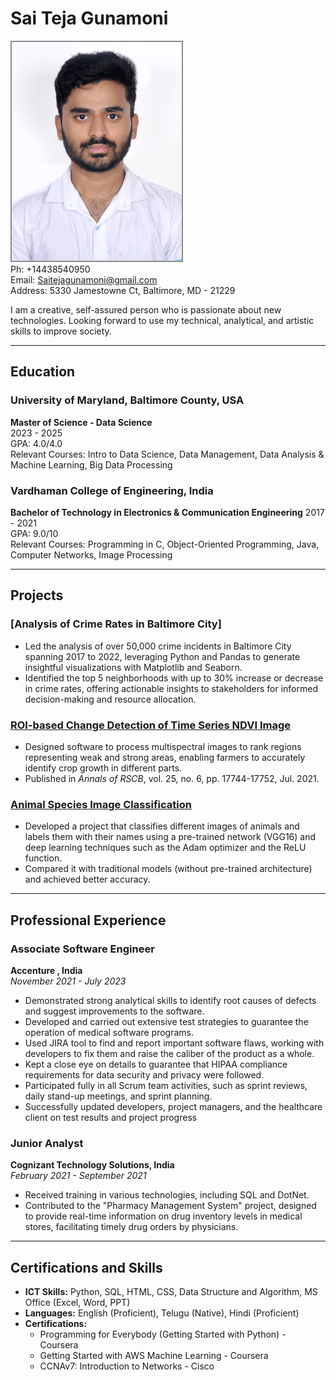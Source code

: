 #  Sai Teja Gunamoni

![ProfilePic](./TejaPic.jpg)  
Ph: +14438540950  
Email: Saitejagunamoni@gmail.com  
Address: 5330 Jamestowne Ct, Baltimore, MD - 21229  


I am a creative, self-assured person who is passionate about new technologies. Looking forward to use my technical, analytical, and artistic skills to improve society.

---

## Education

### University of Maryland, Baltimore County, USA  
**Master of Science - Data Science**  
2023 - 2025   
GPA: 4.0/4.0  
Relevant Courses: Intro to Data Science, Data Management, Data Analysis & Machine Learning, Big Data Processing

### Vardhaman College of Engineering, India  
**Bachelor of Technology in Electronics & Communication Engineering** 
2017 - 2021   
GPA: 9.0/10  
Relevant Courses: Programming in C, Object-Oriented Programming, Java, Computer Networks, Image Processing

---

## Projects

### **[Analysis of Crime Rates in Baltimore City]**  
- Led the analysis of over 50,000 crime incidents in Baltimore City spanning 2017 to 2022, leveraging Python and Pandas to generate insightful visualizations with Matplotlib and Seaborn.
- Identified the top 5 neighborhoods with up to 30% increase or decrease in crime rates, offering actionable insights to stakeholders for informed decision-making and resource allocation.

### **[ROI-based Change Detection of Time Series NDVI Image](https://github.com/vamshi4h2)**   
- Designed software to process multispectral images to rank regions representing weak and strong areas, enabling farmers to accurately identify crop growth in different parts. 
- Published in *Annals of RSCB*, vol. 25, no. 6, pp. 17744-17752, Jul. 2021.

### **[Animal Species Image Classification](https://github.com/vamshi4h2/ImageClassification1)** 
- Developed a project that classifies different images of animals and labels them with their names using a pre-trained network (VGG16) and deep learning techniques such as the Adam optimizer and the ReLU function. 
- Compared it with traditional models (without pre-trained architecture) and achieved better accuracy.

---

## Professional Experience

### Associate Software Engineer  
**Accenture , India**  
*November 2021 - July 2023*  
- Demonstrated strong analytical skills to identify root causes of defects and suggest improvements to the software. 
- Developed and carried out extensive test strategies to guarantee the operation of medical software programs. 
- Used JIRA tool to find and report important software flaws, working with developers to fix them and raise the caliber of the product as a whole. 
- Kept a close eye on details to guarantee that HIPAA compliance requirements for data security and privacy were followed. 
- Participated fully in all Scrum team activities, such as sprint reviews, daily stand-up meetings,  and sprint planning. 
- Successfully updated developers, project managers, and the healthcare client on test results and project progress 

### Junior Analyst  
**Cognizant Technology Solutions, India**  
*February 2021 - September 2021*  
- Received training in various technologies, including SQL and DotNet.
- Contributed to the "Pharmacy Management System" project, designed to provide real-time information on drug inventory levels in medical stores, facilitating timely drug orders by physicians.

---

## Certifications and Skills

- **ICT Skills:** Python, SQL, HTML, CSS, Data Structure and Algorithm, MS Office (Excel, Word, PPT)
- **Languages:** English (Proficient), Telugu (Native), Hindi (Proficient)
- **Certifications:**
  - Programming for Everybody (Getting Started with Python) - Coursera
  - Getting Started with AWS Machine Learning - Coursera
  - CCNAv7: Introduction to Networks - Cisco
